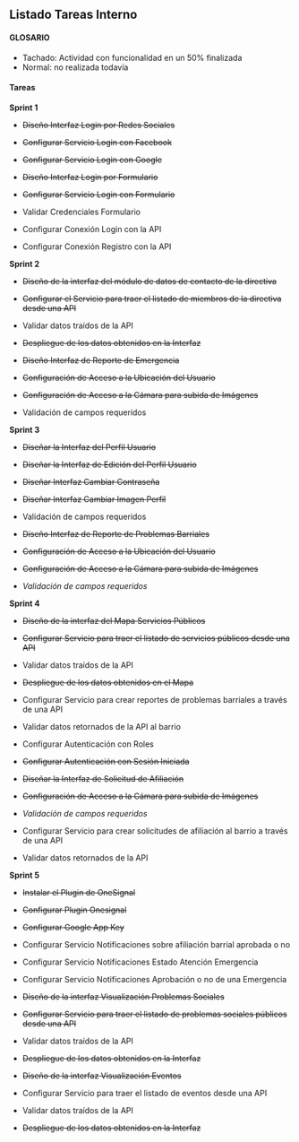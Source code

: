 ## Listado Tareas Interno

#### GLOSARIO
- Tachado: Actividad con funcionalidad en un 50% finalizada
- Normal: no realizada todavía

#### Tareas

**Sprint 1**

- ~~Diseño Interfaz Login por Redes Sociales~~

- ~~Configurar Servicio Login con Facebook~~

- ~~Configurar Servicio Login con Google~~

- ~~Diseño Interfaz Login por Formulario~~

- ~~Configurar Servicio Login con Formulario~~

- Validar Credenciales Formulario

- Configurar Conexión Login con la API

- Configurar Conexión Registro con la API


**Sprint 2**

- ~~Diseño de la interfaz del módulo de datos de contacto de la directiva~~

- ~~Configurar el Servicio para traer el listado de miembros de la directiva desde una API~~

- Validar datos traídos de la API

- ~~Despliegue de los datos obtenidos en la Interfaz~~

- ~~Diseño Interfaz de Reporte de Emergencia~~

- ~~Configuración de Acceso a la Ubicación del Usuario~~

- ~~Configuración de Acceso a la Cámara para subida de Imágenes~~

- Validación de campos requeridos

**Sprint 3**

- ~~Diseñar la Interfaz del Perfil Usuario~~

- ~~Diseñar la Interfaz de Edición del Perfil Usuario~~

- ~~Diseñar Interfaz Cambiar Contraseña~~

- ~~Diseñar Interfaz Cambiar Imagen Perfil~~

- Validación de campos requeridos

- ~~Diseño Interfaz de Reporte de Problemas Barriales~~

- ~~Configuración de Acceso a la Ubicación del Usuario~~

- ~~Configuración de Acceso a la Cámara para subida de Imágenes~~

- _Validación de campos requeridos_

**Sprint 4**

- ~~Diseño de la interfaz del Mapa Servicios Públicos~~

- ~~Configurar Servicio para traer el listado de servicios públicos desde una API~~

- Validar datos traídos de la API

- ~~Despliegue de los datos obtenidos en el Mapa~~

- Configurar Servicio para crear reportes de problemas barriales a través de una API

- Validar datos retornados de la API al barrio

- Configurar Autenticación con Roles

- ~~Configurar Autenticación con Sesión Iniciada~~

- ~~Diseñar la Interfaz de Solicitud de Afiliación~~

- ~~Configuración de Acceso a la Cámara para subida de Imágenes~~

- _Validación de campos requeridos_

- Configurar Servicio para crear solicitudes de afiliación al barrio a través de una API

- Validar datos retornados de la API

**Sprint 5**

- ~~Instalar el Plugin de OneSignal~~

- ~~Configurar Plugin Onesignal~~

- ~~Configurar Google App Key~~

- Configurar Servicio Notificaciones sobre afiliación barrial aprobada o no

- Configurar Servicio Notificaciones Estado Atención Emergencia

- Configurar Servicio Notificaciones Aprobación o no de una Emergencia

- ~~Diseño de la interfaz Visualización Problemas Sociales~~

- ~~Configurar Servicio para traer el listado de problemas sociales públicos desde una API~~

- Validar datos traídos de la API

- ~~Despliegue de los datos obtenidos en la Interfaz~~

- ~~Diseño de la interfaz Visualización Eventos~~

- Configurar Servicio para traer el listado de eventos desde una API

- Validar datos traídos de la API

- ~~Despliegue de los datos obtenidos en la Interfaz~~